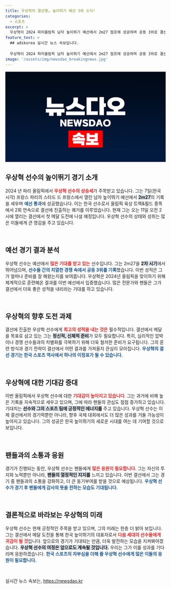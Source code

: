 ```yaml
---
title: 우상혁의 결선행… 높이뛰기 예선 3위 소식!
categories:
  - 스포츠
excerpt: >
  우상혁이 2024 파리올림픽 남자 높이뛰기 예선에서 2m27 점프에 성공하며 공동 3위로 결선에 진출! 한국 선수로 처음으로 올림픽 두 회 연속 결선 진출에 성공한 그가 11일 금메달에 도전합니다!
feature_text: >
  ## adskorea 실시간 뉴스 속보입니다.

  우상혁이 2024 파리올림픽 남자 높이뛰기 예선에서 2m27 점프에 성공하며 공동 3위로 결선에 진출! 한국 선수로 처음으로 올림픽 두 회 연속 결선 진출에 성공한 그가 11일 금메달에 도전합니다!
image: '/assets/img/newsdao_breakingnews.jpg'
---
```


<p><img src="/assets/img/newsdao_breakingnews.jpg" alt="adskorea 속보" /></p>

<h2 data-ke-size="size26">우상혁 선수의 높이뛰기 경기 소개</h2>

<p data-ke-size="size16">2024 년 파리 올림픽에서 <b><span style="color: #ee2323;">우상혁 선수의 상승세</span></b>가 주목받고 있습니다. 그는 7일(한국 시각) 프랑스 파리의 스타드 드 프랑스에서 열린 남자 높이뛰기 예선에서 <b><span style="background-color: #21538527;">2m27</span></b>의 기록을 세우며 <b><span style="color: #1a5490;">예선 통과</span></b>에 성공했습니다. 이는 한국 선수로서 올림픽 육상 트랙&필드 종목에서 2회 연속으로 결선에 진출하는 쾌거를 이루었습니다. 현재 그는 오는 11일 오전 2시에 열리는 결선에서 첫 메달 도전에 나설 예정입니다. 우상혁 선수의 상태와 성취는 많은 이들에게 큰 영감을 주고 있습니다.</p>

<p data-ke-size="size16">&nbsp;</p>

<h2 data-ke-size="size26">예선 경기 결과 분석</h2>

<p data-ke-size="size16">우상혁 선수는 예선에서 <b><span style="color: #ee2323;">많은 기대를 받고 있는</span></b> 선수입니다. 그는 2m27을 <b><span style="background-color: #21538527;">2차 시기</span></b>에서 뛰어넘으며, <b><span style="color: #1a5490;">선수들 간의 치열한 경쟁 속에서 공동 3위를 기록</span></b>했습니다. 이번 성적은 그가 얼마나 준비를 잘 해왔는지를 보여줍니다. 우상혁은 2024년 올림픽을 맞이하기 위해 체계적으로 훈련해온 결과를 이번 예선에서 입증했습니다. 많은 전문가와 팬들은 그가 결선에서 더욱 좋은 성적을 내리라는 기대를 하고 있습니다.</p>

<p data-ke-size="size16">&nbsp;</p>

<h2 data-ke-size="size26">우상혁의 향후 도전 과제</h2>

<p data-ke-size="size16">결선에 진출한 우상혁 선수에게 <b><span style="color: #ee2323;">최고의 성적을 내는 것은</span></b> 필수적입니다. 결선에서 메달을 목표로 삼고 있는 그는 <b><span style="background-color: #21538527;">정신적, 신체적 준비</span></b>가 모두 필요합니다. 특히, 심리적인 압박이나 경쟁 선수들과의 차별화를 극복하기 위해 더욱 철저한 준비가 요구됩니다. 그의 훈련 방식과 경기 전략이 결선에서 어떤 결과를 가져올지 관심이 모아집니다. <b><span style="color: #1a5490;">우상혁의 결선 경기는 한국 스포츠 역사에서 하나의 이정표가 될 수 있습니다.</span></b></p>

<p data-ke-size="size16">&nbsp;</p>

<h2 data-ke-size="size26">우상혁에 대한 기대감 증대</h2>

<p data-ke-size="size16">이번 올림픽에서 우상혁 선수에 대한 <b><span style="color: #ee2323;">기대감이 높아지고 있습니다</span></b>. 그는 과거에 비해 높은 기록을 지속적으로 세우고 있으며, 그에 따라 팬들의 관심도 점점 증가하고 있습니다. 기대치는 <b><span style="background-color: #21538527;">선수와 그의 스포츠 팀에 긍정적인 에너지를</span></b> 주고 있습니다. 우상혁 선수는 이제 결선에서의 경기력뿐만 아니라, 향후 국제 대회에서도 더 많은 성과를 거둘 가능성이 높아지고 있습니다. 그의 성공은 한국 높이뛰기의 새로운 시대를 여는 데 기여할 것으로 보입니다.</p>

<p data-ke-size="size16">&nbsp;</p>

<h2 data-ke-size="size26">팬들과의 소통과 응원</h2>

<p data-ke-size="size16">경기가 진행되는 동안, 우상혁 선수는 팬들에게 <b><span style="color: #ee2323;">많은 응원이 필요합니다</span></b>. 그는 자신의 투지와 노력뿐만 아니라, <b><span style="background-color: #21538527;">팬들의 열정적인 지지를</span></b> 느끼고 있습니다. 이번 결선에서 그는 경기 중 팬들과의 소통을 강화하고, 더 큰 동기부여를 받을 것으로 예상됩니다. <b><span style="color: #1a5490;">우상혁 선수가 경기 후 팬들에게 감사의 뜻을 전하는 모습도 기대됩니다.</span></b></p>

<p data-ke-size="size16">&nbsp;</p>

<h2 data-ke-size="size26">결론적으로 바라보는 우상혁의 미래</h2>

<p data-ke-size="size16">우상혁 선수는 현재 긍정적인 주목을 받고 있으며, 그의 미래는 한층 더 밝아 보입니다. 그는 결선에서 메달 도전을 통해 한국 높이뛰기의 대표자로서 <b><span style="color: #ee2323;">다음 세대의 선수들에게 귀감이 될 것</span></b>입니다. 앞으로의 경기가 기대되는 만큼, 더욱 발전하는 모습을 지켜봐야겠습니다. <b><span style="background-color: #21538527;">우상혁 선수의 여정은 앞으로도 계속될 것입니다.</span></b> 우리는 그가 이룰 성과를 기다리며 응원하겠습니다. <b><span style="color: #1a5490;">한국 스포츠의 자부심을 더해 줄 우상혁 선수에게 많은 이들의 응원이 필요합니다.</span></b></p>

<p data-ke-size="size16">&nbsp;</p>
실시간 뉴스 속보는, <a href="https://newsdao.kr" rel="dofollow">https://newsdao.kr</a>


